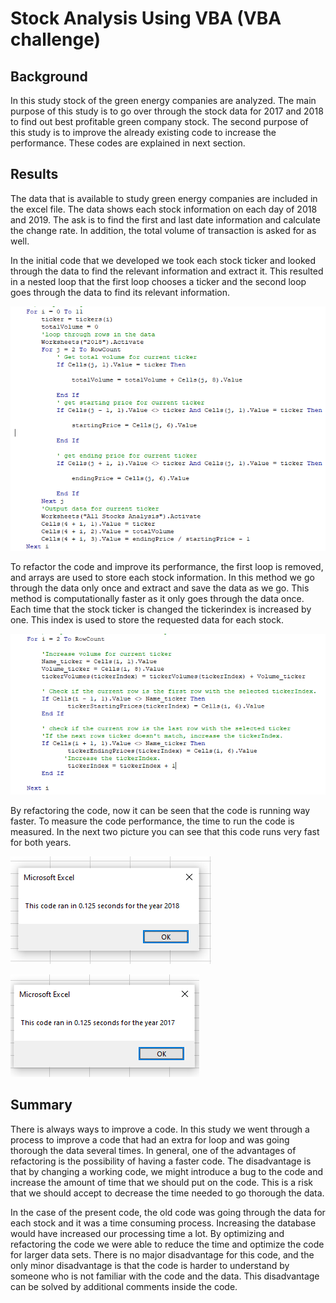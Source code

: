 # Stock Analysis Using VBA (VBA challenge)
## Background
In this study stock of the green energy companies are analyzed. The main purpose of this study is to go over through the stock data for 2017 and 2018 to find out best profitable green company stock. The second purpose of this study is to improve the already existing code to increase the performance. These codes are explained in next section. 
## Results
The data that is available to study green energy companies are included in the excel file. The data shows each stock information on each day of 2018 and 2019. The ask is to find the first and last date information and calculate the change rate. In addition, the total volume of transaction is asked for as well.

In the initial code that we developed we took each stock ticker and looked through the data to find the relevant information and extract it. This resulted in a nested loop that the first loop chooses a ticker and the second loop goes through the data to find its relevant information.

![code_old.png](Resources/code_old.PNG)

To refactor the code and improve its performance, the first loop is removed, and arrays are used to store each stock information. In this method we go through the data only once and extract and save the data as we go. This method is computationally faster as it only goes through the data once. Each time that the stock ticker is changed the tickerindex is increased by one. This index is used to store the requested data for each stock.

![code_refactored.png](Resources/code_refactored.PNG)

By refactoring the code, now it can be seen that the code is running way faster. To measure the code performance, the time to run the code is measured. In the next two picture you can see that this code runs very fast for both years.

![VBA_Challenge_2018](Resources/VBA_Challenge_2018.PNG)

![VBA_Challenge_2017](Resources/VBA_Challenge_2017.PNG)

## Summary
There is always ways to improve a code. In this study we went through a process to improve a code that had an extra for loop and was going thorough the data several times. In general, one of the advantages of refactoring is the possibility of having a faster code. The disadvantage is that by changing a working code, we might introduce a bug to the code and increase the amount of time that we should put on the code. This is a risk that we should accept to decrease the time needed to go thorough the data.

In the case of the present code, the old code was going through the data for each stock and it was a time consuming process. Increasing the database would have increased our processing time a lot. By optimizing and refactoring the code we were able to reduce the time and optimize the code for larger data sets. There is no major disadvantage for this code, and the only minor disadvantage is that the code is harder to understand by someone who is not familiar with the code and the data. This disadvantage can be solved by additional comments inside the code.

